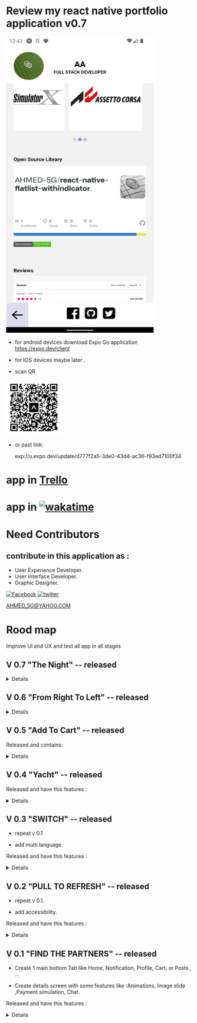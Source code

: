 # Review my react native portfolio application v0.7

<img
     width=400 height= 800
      src="./assets/images/sh.png">
</a>


- for android devices download Expo Go application https://expo.dev/client

- for IOS devices maybe later .

- scan QR

<img
     width=150 height= 150
      src="./assets/images/eas-update.svg">
</a>

- or past link:

  exp://u.expo.dev/update/d777f2a5-3de0-43d4-ac36-f93ed7100f34

# app in [Trello](https://trello.com/b/LCgVV444/portfolio)


# app in [![wakatime](https://wakatime.com/badge/user/2b8d577c-8421-4136-96aa-e15e59c6a7d8/project/4b9ac203-6a0d-4fb1-a6c7-cbf7318bd9e4.svg)](https://wakatime.com/@Ahmed5g/projects/kxvjbhoeuc?start=2023-04-29&end=2023-05-05)

# Need Contributors

## contribute in this application as :

- User Experience Developer.
- User Interface Developer.
- Graphic Designer.

[![Facebook](https://img.shields.io/badge/Facebook-%231877F2.svg?logo=Facebook&logoColor=white)](https://www.facebook.com/people/Ahmed-Ali/100086148849098/) [![twitter](https://img.shields.io/badge/-twitter-1DA1F2?logo=twitter&logoColor=white)](https://twitter.com/AD_5G)

AHMED_5G@YAHOO.COM

# Rood map

Improve UI and UX and test all app in all stages

## V 0.7 "The Night" -- released

<details>
<summary>Details</summary>

- Add dark theme
- Improve theme
- Fix bugs
  </details>

## V 0.6 "From Right To Left" -- released

<details>
<summary>Details</summary>

- Improve Localization, application running in arabic and From Right To left with RTL systems.

- Improve accessability.

- Add skeleton placeholders in home screen .

- Search for products feature disabled contains some issues,

  </details>

## V 0.5 "Add To Cart" -- released

Released and contains:

<details>
<summary>Details</summary>

- Market section managed by redux toolkit with search for products and custom bottom bar.

- "Add to cart" card contain interactions, different inputs methods, image view and calculations.

- improve yacht screen animations and add custom bottom bar.

  </details>

## V 0.4 "Yacht" -- released

Released and have this features :

<details>
<summary>Details</summary>

- add yacht section with custom image viewer.

- add design theme primary, secondary, and action color ... .

- hide horses section for now .

- redesign home cards Hotels card and Contributors card.
  </details>

## V 0.3 "SWITCH" -- released

- repeat v 0.1

- add multi language.

Released and have this features :

<details>
  <summary>Details</summary>
- upgraded bottom tab add dynamic open and close, add more drawer features in.

- settings Tab has added contains:

  - multi language option.
  - reading theme options so user can save his reading theme to use it in app.

- Horses Section has added to Home screen contains:

  - shared element feature.
  - 3 switchable modals to improve browsing all Item content in one screen instead of use many.

- add skeleton animations to posts while download , resize some icons improve UI / UX, fix bugs and improve accessability .
  </details>

## V 0.2 "PULL TO REFRESH" -- released

- repeat v 0.1.

- add accessibility.

Released and have this features :

<details>
  <summary>Details</summary>
  
- feeds tab added , text , image and videos posts.

- pull to refresh feature.

- scroll to top when tab in feed tab.

- video stop when scroll away .

- user experience improved by add micro interactions : animations, sounds and alert messages ...

- accessibility improved and tested by google accessibility scanner application and android talkback .

- follow user and he will follow you back .
  </details>

## V 0.1 "FIND THE PARTNERS" -- released

- Create 1 main bottom Tab like Home, Notification, Profile, Cart, or Posts , ...

- Create details screen with some features like :Animations, Image slide ,Payment simulation, Chat.

Released and have this features :

<details>
  <summary>Details</summary>

- Home Screen with 2 sections
- Hotel details screen contains :
  - Images Slider automated with mini images
  - booking button with loading indicator and 2 flash messages for both senarios .
  </details>
